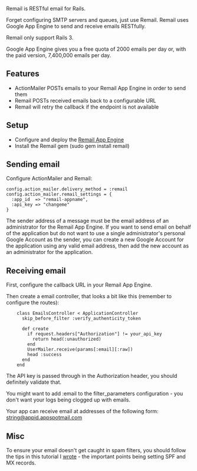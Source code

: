 Remail is RESTful email for Rails.

Forget configuring SMTP servers and queues, just use Remail. 
Remail uses Google App Engine to send and receive emails RESTfully.

Remail only support Rails 3.

Google App Engine gives you a free quota of 2000 emails per day or, with the
paid version, 7,400,000 emails per day.

## Features
* ActionMailer POSTs emails to your Remail App Engine in order to send them
* Remail POSTs received emails back to a configurable URL
* Remail will retry the callback if the endpoint is not available

## Setup
* Configure and deploy the [Remail App Engine](http://github.com/maccman/remail-engine)
* Install the Remail gem (sudo gem install remail)

## Sending email
  Configure ActionMailer and Remail:
  
    config.action_mailer.delivery_method = :remail
    config.action_mailer.remail_settings = {
      :app_id  => "remail-appname",
      :api_key => "changeme"
    }
  
  The sender address of a message must be the email address of an administrator for the Remail App Engine.
  If you want to send email on behalf of the application but do not want to use a single administrator's personal Google Account as the sender, you can create a new Google Account for the application using any valid email address, then add the new account as an administrator for the application.
  
## Receiving email
First, configure the callback URL in your Remail App Engine.

Then create a email controller, that looks a bit like this (remember to configure the routes):

        class EmailsController < ApplicationController
          skip_before_filter :verify_authenticity_token
          
          def create
            if request.headers["Authorization"] != your_api_key
              return head(:unauthorized)
            end
            UserMailer.receive(params[:email][:raw])
            head :success
          end
        end


The API key is passed through in the Authorization header, you should definitely validate that.

You might want to add :email to the filter_parameters configuration - you don't want your logs being clogged up with emails.

Your app can receive email at addresses of the following form:
  string@appid.appspotmail.com
    
## Misc

To ensure your email doesn't get caught in spam filters, you should follow the tips in this tutorial I [wrote](http://madebymany.co.uk/getting-email-around-spam-filters-00221) - the important points being setting SPF and MX records.